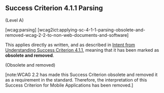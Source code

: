 ## Success Criterion 4.1.1 Parsing

(Level A)

[wcag:parsing]
[wcag2ict:applying-sc-4-1-1-parsing-obsolete-and-removed-wcag-2-2-to-non-web-documents-and-software]

This applies directly as written, and as described in [Intent from Understanding Success Criterion 4.1.1](https://www.w3.org/WAI/WCAG22/Understanding/parsing.html), meaning that it has been marked as **obsolete and removed**.

(Obsolete and removed)

[note:WCAG 2.2 has made this Success Criterion obsolete and removed it as a requirement in the standard. Therefore, the interpretation of this Success Criterion for Mobile Applications has been removed.]
